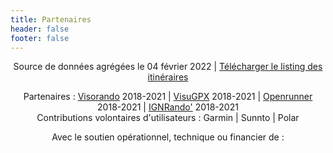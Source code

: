 ```yaml
---
title: Partenaires
header: false
footer: false
---
```


<center>

Source de données agrégées le 04 février 2022 | [Télécharger le listing des itinéraires](/medias/Archive_itineraires_20220519.xlsx)

Partenaires : [Visorando](https://www.visorando.com/) 2018-2021 | [VisuGPX](https://www.visugpx.com/) 2018-2021 | [Openrunner](https://www.openrunner.com/) 2018-2021 | [IGNRando'](https://ignrando.fr/) 2018-2021 <br>
Contributions volontaires d'utilisateurs : Garmin | Sunnto | Polar
 
Avec le soutien opérationnel, technique ou financier de :

</center>

<md-block block="partenaires"></md-block>
